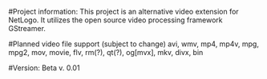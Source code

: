 #Project information:
	This project is an alternative video extension for NetLogo.  It utilizes the open source video processing framework GStreamer.
	
#Planned video file support (subject to change)
avi, wmv, mp4, mp4v, mpg, mpg2, mov, movie, flv, rm(?), qt(?), og[mvx], mkv, divx, bin

#Version:
	Beta v. 0.01

